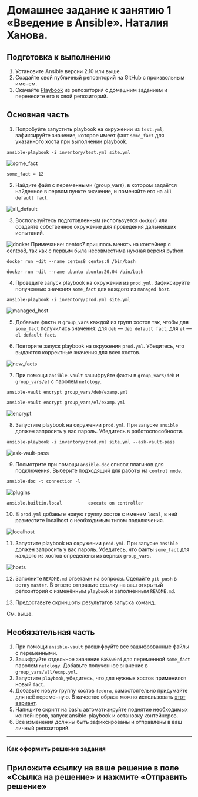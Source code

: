 # Домашнее задание к занятию 1 «Введение в Ansible». Наталия Ханова. 

## Подготовка к выполнению

1. Установите Ansible версии 2.10 или выше.
2. Создайте свой публичный репозиторий на GitHub с произвольным именем.
3. Скачайте [Playbook](./playbook/) из репозитория с домашним заданием и перенесите его в свой репозиторий.

## Основная часть

1. Попробуйте запустить playbook на окружении из `test.yml`, зафиксируйте значение, которое имеет факт `some_fact` для указанного хоста при выполнении playbook.
```
ansible-playbook -i inventory/test.yml site.yml
```
![some_fact](https://github.com/NataliyaKh/08-ansible-01-base_02.25/blob/main/screens/ansible-1-1.png)
```
some_fact = 12
```

2. Найдите файл с переменными (group_vars), в котором задаётся найденное в первом пункте значение, и поменяйте его на `all default fact`.

![all_default](https://github.com/NataliyaKh/08-ansible-01-base_02.25/blob/main/screens/ansible-1-2_change.png)

3. Воспользуйтесь подготовленным (используется `docker`) или создайте собственное окружение для проведения дальнейших испытаний.

![docker](https://github.com/NataliyaKh/08-ansible-01-base_02.25/blob/main/screens/ansible-1-3_surroundings.png)
Примечание: centos7 пришлось менять на контейнер с centos8, так как с первым была несовместима нужная версия python.
```
docker run -dit --name centos8 centos:8 /bin/bash

docker run -dit --name ubuntu ubuntu:20.04 /bin/bash
```

4. Проведите запуск playbook на окружении из `prod.yml`. Зафиксируйте полученные значения `some_fact` для каждого из `managed host`.
```
ansible-playbook -i inventory/prod.yml site.yml
```
![managed_host](https://github.com/NataliyaKh/08-ansible-01-base_02.25/blob/main/screens/ansible-1-4-ubuntu-centos.png)

5. Добавьте факты в `group_vars` каждой из групп хостов так, чтобы для `some_fact` получились значения: для `deb` — `deb default fact`, для `el` — `el default fact`.

6. Повторите запуск playbook на окружении `prod.yml`. Убедитесь, что выдаются корректные значения для всех хостов.

![new_facts](https://github.com/NataliyaKh/08-ansible-01-base_02.25/blob/main/screens/ansible-1-6-newsomefact.png)

7. При помощи `ansible-vault` зашифруйте факты в `group_vars/deb` и `group_vars/el` с паролем `netology`.
```
ansible-vault encrypt group_vars/deb/examp.yml

ansible-vault encrypt group_vars/el/examp.yml
```
![encrypt](https://github.com/NataliyaKh/08-ansible-01-base_02.25/blob/main/screens/ansible-1-7-encrypt.png)

8. Запустите playbook на окружении `prod.yml`. При запуске `ansible` должен запросить у вас пароль. Убедитесь в работоспособности.
```
ansible-playbook -i inventory/prod.yml site.yml --ask-vault-pass
```
![ask-vault-pass](https://github.com/NataliyaKh/08-ansible-01-base_02.25/blob/main/screens/ansible-1-8-ask-vault-pass.png)

9. Посмотрите при помощи `ansible-doc` список плагинов для подключения. Выберите подходящий для работы на `control node`.
```
ansible-doc -t connection -l
```
![plugins](https://github.com/NataliyaKh/08-ansible-01-base_02.25/blob/main/screens/ansible-1-9-plugins.png)
```
ansible.builtin.local          execute on controller
```
10. В `prod.yml` добавьте новую группу хостов с именем  `local`, в ней разместите localhost с необходимым типом подключения.

![localhost](https://github.com/NataliyaKh/08-ansible-01-base_02.25/blob/main/screens/ansible-1-10-localhost.png)

11. Запустите playbook на окружении `prod.yml`. При запуске `ansible` должен запросить у вас пароль. Убедитесь, что факты `some_fact` для каждого из хостов определены из верных `group_vars`.

![hosts](https://github.com/NataliyaKh/08-ansible-01-base_02.25/blob/main/screens/ansible-1-11-3hosts.png)

12. Заполните `README.md` ответами на вопросы. Сделайте `git push` в ветку `master`. В ответе отправьте ссылку на ваш открытый репозиторий с изменённым `playbook` и заполненным `README.md`.

13. Предоставьте скриншоты результатов запуска команд.

См. выше. 

## Необязательная часть

1. При помощи `ansible-vault` расшифруйте все зашифрованные файлы с переменными.
2. Зашифруйте отдельное значение `PaSSw0rd` для переменной `some_fact` паролем `netology`. Добавьте полученное значение в `group_vars/all/exmp.yml`.
3. Запустите `playbook`, убедитесь, что для нужных хостов применился новый `fact`.
4. Добавьте новую группу хостов `fedora`, самостоятельно придумайте для неё переменную. В качестве образа можно использовать [этот вариант](https://hub.docker.com/r/pycontribs/fedora).
5. Напишите скрипт на bash: автоматизируйте поднятие необходимых контейнеров, запуск ansible-playbook и остановку контейнеров.
6. Все изменения должны быть зафиксированы и отправлены в ваш личный репозиторий.

---

### Как оформить решение задания

Приложите ссылку на ваше решение в поле «Ссылка на решение» и нажмите «Отправить решение»
---
